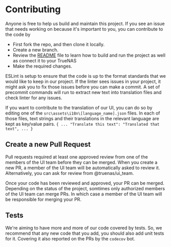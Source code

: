 # Contributing

Anyone is free to help us build and maintain this project. If you see an issue that needs working on because it's important to you, you can contribute to the code by
- First fork the repo, and then clone it locally.
- Create a new branch.
- Review the [README](https://github.com/truenas/webui/blob/master/README.md) file to learn how to build and run the project as well as connect it to your TrueNAS
- Make the required changes.

ESLint is setup to ensure that the code is up to the format standards that we would like to keep in our project. If the linter sees issues in your project, it might ask you to fix those issues before you can make a commit. A set of precommit commands will run to extract new text into translation files and check linter for any issues.

If you want to contribute to the translation of our UI, you can do so by editing one of the `src\assets\i18n\[language_name].json` files. In each of those files, text strings and their translations in the relevant language are kept as key/value pairs.
`
{
  ...
  "Translate this text": "Translated that text",
  ...
}
`

## Create a new Pull Request

Pull requests required at least one approved review from one of the members of the UI team before they can be merged. When you create a new PR, a member of the UI team will be automatically asked to review it. Alternatively, you can ask for review from @truenas/ui_team.

Once your code has been reviewed and approved, your PR can be merged. Depending on the status of the project, somtimes only authorized members of the UI team can merge PRs. In which case a member of the UI team will be responsible for merging your PR.


## Tests

We're aiming to have more and more of our code covered by tests. So, we recommend that any new code that you add, you should also add unit tests for it. Covering it also reported on the PRs by the `codecov` bot.